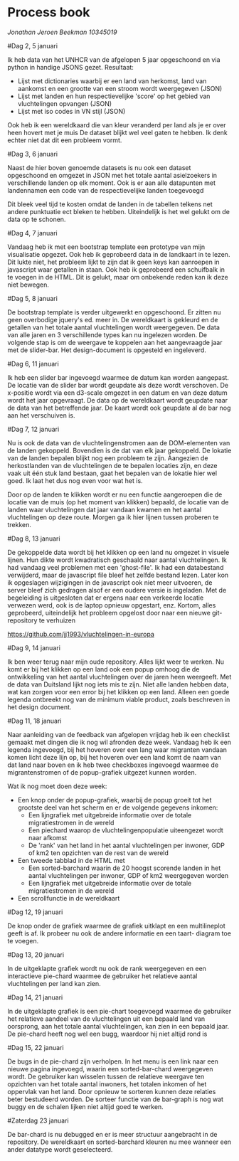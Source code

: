# Process book
*Jonathan Jeroen Beekman*
*10345019*

#Dag 2, 5 januari

Ik heb data van het UNHCR van de afgelopen 5 jaar opgeschoond en via python in handige JSONS gezet. Resultaat:

* Lijst met dictionaries waarbij er een land van herkomst, land van aankomst en een grootte van een stroom wordt weergegeven (JSON)
* Lijst met landen en hun respectievelijke 'score' op het gebied van vluchtelingen opvangen (JSON)
* Lijst met iso codes in VN stijl (JSON)

Ook heb ik een wereldkaard die van kleur veranderd per land als je er over heen hovert met je muis
De dataset blijkt wel veel gaten te hebben. Ik denk echter niet dat dit een probleem vormt.

#Dag 3, 6 januari

Naast de hier boven genoemde datasets is nu ook een dataset opgeschoond en omgezet in JSON met het totale aantal asielzoekers in 
verschillende landen op elk moment. Ook is er aan alle datapunten met landennamen een code van de respectievelijke landen toegevoegd

Dit bleek veel tijd te kosten omdat de landen in de tabellen telkens net andere punktuatie ect bleken te hebben. Uiteindelijk is het
wel gelukt om de data op te schonen.

#Dag 4, 7 januari

Vandaag heb ik met een bootstrap template een prototype van mijn visualisatie opgezet. Ook heb ik geprobeerd data in de landkaart in
te lezen. Dit lukte niet, het probleem lijkt te zijn dat ik geen keys kan aanroepen in javascript waar getallen in staan. Ook heb ik
geprobeerd een schuifbalk in te voegen in de HTML. Dit is gelukt, maar om onbekende reden kan ik deze niet bewegen.

#Dag 5, 8 januari

De bootstrap template is verder uitgewerkt en opgeschoond. Er zitten nu geen overbodige jquery's ed. meer in. De wereldkaart is gekleurd
en de getallen van het totale aantal vluchtelingen wordt weergegeven. De data van alle jaren en 3 verschillende types kan nu ingelezen
worden. De volgende stap is om de weergave te koppelen aan het aangevraagde jaar met de slider-bar. Het design-document is opgesteld en 
ingeleverd.

#Dag 6, 11 januari

Ik heb een slider bar ingevoegd waarmee de datum kan worden aangepast. De locatie van de slider bar wordt geupdate als deze wordt 
verschoven. De x-positie wordt via een d3-scale omgezet in een datum en van deze datum wordt het jaar opgevraagt. De data op de wereldkaart
wordt geupdate naar de data van het betreffende jaar. De kaart wordt ook geupdate al de bar nog aan het verschuiven is.

#Dag 7, 12 januari

Nu is ook de data van de vluchtelingenstromen aan de DOM-elementen van de landen gekoppeld. Bovendien is de dat van elk jaar gekoppeld.
De lokatie van de landen bepalen blijkt nog een probleem te zijn. Aangezien de herkostlanden van de vluchtelingen de te bepalen locaties
zijn, en deze vaak uit één stuk land bestaan, gaat het bepalen van de lokatie hier wel goed. Ik laat het dus nog even voor wat het is.

Door op de landen te klikken wordt er nu een functie aangeroepen die de locatie van de muis (op het moment van klikken) bepaald, de locatie
van de landen waar vluchtelingen dat jaar vandaan kwamen en het aantal vluchtelingen op deze route. Morgen ga ik hier lijnen tussen proberen
te trekken.

#Dag 8, 13 januari

De gekoppelde data wordt bij het klikken op een land nu omgezet in visuele lijnen. Hun dikte wordt kwadratisch geschaald naar aantal
vluchtelingen. Ik had vandaag veel problemen met een 'ghost-file'. Ik had een databestand verwijderd, maar de javascript file bleef het
zelfde bestand lezen. Later kon ik opgeslagen wijzigingen in de javascript ook niet meer uitvoeren, de server bleef zich gedragen
alsof er een oudere versie is ingeladen. Met de begeleiding is uitgesloten dat er ergens naar een verkeerde locatie verwezen werd, ook
is de laptop opnieuw opgestart, enz. Kortom, alles geprobeerd, uiteindelijk het probleem opgelost door naar een nieuwe git-repository te verhuizen

https://github.com/jj1993/vluchtelingen-in-europa

#Dag 9, 14 januari

Ik ben weer terug naar mijn oude repository. Alles lijkt weer te werken. Nu komt er bij het klikken op een land ook een popup omhoog die 
de ontwikkeling van het aantal vluchtelingen over de jaren heen weergeeft. Met de data van Duitsland lijkt nog iets mis te zijn. 
Niet alle landen hebben data, wat kan zorgen voor een error bij het klikken op een land. Alleen een goede legenda ontbreekt nog van de
minimum viable product, zoals beschreven in het design document.

#Dag 11, 18 januari

Naar aanleiding van de feedback van afgelopen vrijdag heb ik een checklist gemaakt met dingen die ik nog wil afronden deze week.
Vandaag heb ik een legenda ingevoegd, bij het hoveren over een lang waar migranten vandaan komen licht deze lijn op, bij het hoveren over een
land komt de naam van dat land naar boven en ik heb twee checkboxes ingevoegd waarmee de migrantenstromen of de popup-grafiek uitgezet kunnen worden.

Wat ik nog moet doen deze week:
* Een knop onder de popup-grafiek, waarbij de popup groeit tot het grootste deel van het scherm en er de volgende gegevens inkomen:
	* Een lijngrafiek met uitgebreide informatie over de totale migratiestromen in de wereld
	* Een piechard waarop de vluchtelingenpopulatie uiteengezet wordt naar afkomst
	* De 'rank' van het land in het aantal vluchtelingen per inwoner, GDP of km2 ten opzichten van de rest van de wereld
* Een tweede tabblad in de HTML met
	* Een sorted-barchard waarin de 20 hoogst scorende landen in het aantal vluchtelingen per inwoner, GDP of km2 weergegeven worden
	* Een lijngrafiek met uitgebreide informatie over de totale migratiestromen in de wereld
* Een scrollfunctie in de wereldkaart

#Dag 12, 19 januari

De knop onder de grafiek waarmee de grafiek uitklapt en een multilineplot geeft is af. Ik probeer nu ook de andere informatie en een taart-
diagram toe te voegen.

#Dag 13, 20 januari

In de uitgeklapte grafiek wordt nu ook de rank weergegeven en een interactieve pie-chard waarmee de gebruiker het relatieve aantal vluchtelingen per land kan zien.

#Dag 14, 21 januari

In de uitgeklapte grafiek is een pie-chart toegevoegd waarmee de gebruiker het relatieve aandeel van de vluchtelingen uit een bepaald land van oorsprong, aan het totale aantal vluchtelingen, kan zien in een bepaald jaar. De pie-chard heeft nog wel een bugg, waardoor hij niet altijd rond is

#Dag 15, 22 januari

De bugs in de pie-chard zijn verholpen. In het menu is een link naar een nieuwe pagina ingevoegd, waarin een sorted-bar-chard weergegeven wordt. De gebruiker kan wisselen tussen de relatieve weergave ten opzichten van het totale aantal inwoners, het totalen inkomen of het oppervlak van het land. Door opnieuw te sorteren kunnen deze relaties beter bestudeerd worden. De sorteer functie van de bar-graph is nog wat buggy en de schalen lijken niet altijd goed te werken.

#Zaterdag 23 januari

De bar-chard is nu debugged en er is meer structuur aangebracht in de repository. De wereldkaart en sorted-barchard kleuren nu mee wanneer een ander datatype wordt geselecteerd.